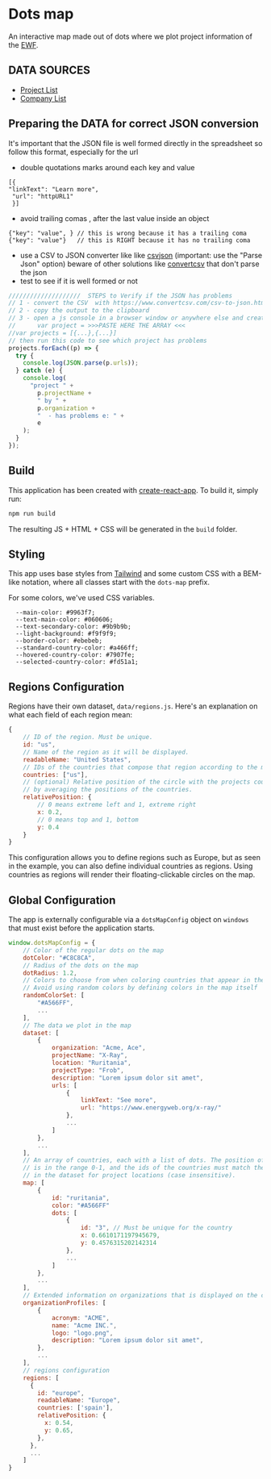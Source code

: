 # Dots map

An interactive map made out of dots where we plot project information of the [EWF](https://www.energyweb.org/).

## DATA SOURCES

- [Project List](https://docs.google.com/spreadsheets/d/1xFa9h8hoI8dXxrx6I_9XPfoEk-QUOKJ6C-uELhDJEnk/edit#gid=281767465)
- [Company List](https://docs.google.com/spreadsheets/d/1xbzTPciBTE7KnfW4VEB1o7ILuVcdV52TuZCJQxFRKlg/edit#gid=581177707)

## Preparing the DATA for correct JSON conversion

It's important that the JSON file is well formed directly in the spreadsheet so follow this format, especially for the url

- double quotations marks around each key and value

```
[{
"linkText": "Learn more",
 "url": "httpURL1"
 }]
```

- avoid trailing comas , after the last value inside an object

```
{"key": "value", } // this is wrong because it has a trailing coma
{"key": "value"}   // this is RIGHT because it has no trailing coma
```

- use a CSV to JSON converter like like [csvjson](https://csvjson.com/csv2json) (important: use the "Parse Json" option)
  beware of other solutions like [convertcsv](https://www.convertcsv.com/csv-to-json.htm) that don't parse the json
- test to see if it is well formed or not

```js
////////////////////  STEPS to Verify if the JSON has problems
// 1 - convert the CSV  with https://www.convertcsv.com/csv-to-json.htm
// 2 - copy the output to the clipboard
// 3 - open a js console in a browser window or anywhere else and create an object
//      var project = >>>PASTE HERE THE ARRAY <<<
//var projects = [{...},{...}]
// then run this code to see which project has problems
projects.forEach((p) => {
  try {
    console.log(JSON.parse(p.urls));
  } catch (e) {
    console.log(
      "project " +
        p.projectName +
        " by " +
        p.organization +
        "  - has problems e: " +
        e
    );
  }
});
```

## Build

This application has been created with [create-react-app](https://create-react-app.dev/). To build it, simply run:

```bash
npm run build
```

The resulting JS + HTML + CSS will be generated in the `build` folder.

## Styling

This app uses base styles from [Tailwind](https://tailwindcss.com/) and some custom CSS with a BEM-like notation, where all classes start with the `dots-map` prefix.

For some colors, we've used CSS variables.

```
  --main-color: #9963f7;
  --text-main-color: #060606;
  --text-secondary-color: #9b9b9b;
  --light-background: #f9f9f9;
  --border-color: #ebebeb;
  --standard-country-color: #a466ff;
  --hovered-country-color: #7907fe;
  --selected-country-color: #fd51a1;
```

## Regions Configuration

Regions have their own dataset, `data/regions.js`. Here's an explanation on what each field of each region mean:

```js
{
    // ID of the region. Must be unique.
    id: "us",
    // Name of the region as it will be displayed.
    readableName: "United States",
    // IDs of the countries that compose that region according to the map dataset. Each country in the list will be highlighted in the map.
    countries: ["us"],
    // (optional) Relative position of the circle with the projects count as it will be rendered in the map. If not provided, the app attempts to compute it
    // by averaging the positions of the countries.
    relativePosition: {
        // 0 means extreme left and 1, extreme right
        x: 0.2,
        // 0 means top and 1, bottom
        y: 0.4
    }
}
```

This configuration allows you to define regions such as Europe, but as seen in the example, you can also define individual countries as regions. Using countries as regions will render their floating-clickable circles on the map.

## Global Configuration

The app is externally configurable via a `dotsMapConfig` object on `windows` that must exist before the application starts.

```js
window.dotsMapConfig = {
    // Color of the regular dots on the map
    dotColor: "#C8C8CA",
    // Radius of the dots on the map
    dotRadius: 1.2,
    // Colors to choose from when coloring countries that appear in the dataset
    // Avoid using random colors by defining colors in the map itself
    randomColorSet: [
        "#A566FF",
        ...
    ],
    // The data we plot in the map
    dataset: [
        {
            organization: "Acme, Ace",
            projectName: "X-Ray",
            location: "Ruritania",
            projectType: "Frob",
            description: "Lorem ipsum dolor sit amet",
            urls: [
                {
                    linkText: "See more",
                    url: "https://www.energyweb.org/x-ray/"
                },
                ...
            ]
        },
        ...
    ],
    // An array of countries, each with a list of dots. The position of the dots
    // is in the range 0-1, and the ids of the countries must match the ones used
    // in the dataset for project locations (case insensitive).
    map: [
        {
            id: "ruritania",
            color: "#A566FF"
            dots: [
                {
                    id: "3", // Must be unique for the country
                    x: 0.6610171197945679,
                    y: 0.4576315202142314
                },
                ...
            ]
        },
        ...
    ],
    // Extended information on organizations that is displayed on the clients dropdown
    organizationProfiles: [
        {
            acronym: "ACME",
            name: "Acme INC.",
            logo: "logo.png",
            description: "Lorem ipsum dolor sit amet",
        },
        ...
    ],
    // regions configuration
    regions: [
      {
        id: "europe",
        readableName: "Europe",
        countries: ['spain'],
        relativePosition: {
          x: 0.54,
          y: 0.65,
        },
      },
      ...
    ]
}
```
